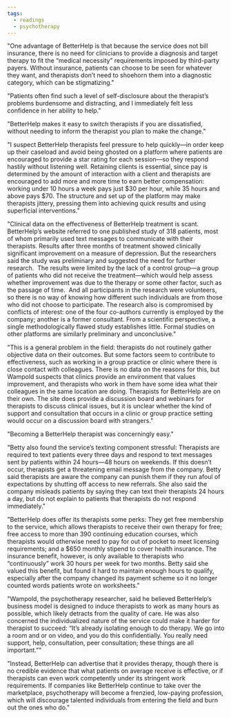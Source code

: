 ```yaml
---
tags:
  - readings
  - psychotherapy
---
```


"One advantage of BetterHelp is that because the service does not bill insurance, there is no need for clinicians to provide a diagnosis and target therapy to fit the “medical necessity” requirements imposed by third-party payers. Without insurance, patients can choose to be seen for whatever they want, and therapists don’t need to shoehorn them into a diagnostic category, which can be stigmatizing."

"Patients often find such a level of self-disclosure about the therapist’s problems burdensome and distracting, and I immediately felt less confidence in her ability to help."

"BetterHelp makes it easy to switch therapists if you are dissatisfied, without needing to inform the therapist you plan to make the change."

"I suspect BetterHelp therapists feel pressure to help quickly—in order keep up their caseload and avoid being ghosted on a platform where patients are encouraged to provide a star rating for each session—so they respond hastily without listening well. Retaining clients is essential, since pay is determined by the amount of interaction with a client and therapists are encouraged to add more and more time to earn better compensation: working under 10 hours a week pays just $30 per hour, while 35 hours and above pays $70. The structure and set up of the platform may make therapists jittery, pressing them into achieving quick results and using superficial interventions."

"Clinical data on the effectiveness of BetterHelp treatment is scant. BetterHelp’s website referred to one published study of 318 patients, most of whom primarily used text messages to communicate with their therapists. Results after three months of treatment showed clinically significant improvement on a measure of depression. But the researchers said the study was preliminary and suggested the need for further research.  The results were limited by the lack of a control group—a group of patients who did not receive the treatment—which would help assess whether improvement was due to the therapy or some other factor, such as the passage of time.  And all participants in the research were volunteers, so there is no way of knowing how different such individuals are from those who did not choose to participate. The research also is compromised by conflicts of interest: one of the four co-authors currently is employed by the company; another is a former consultant. From a scientific perspective, a single methodologically flawed study establishes little. Formal studies on other platforms are similarly preliminary and unconclusive."

"This is a general problem in the field: therapists do not routinely gather objective data on their outcomes. But some factors seem to contribute to effectiveness, such as working in a group practice or clinic where there is close contact with colleagues. There is no data on the reasons for this, but Wampold suspects that clinics provide an environment that values improvement, and therapists who work in them have some idea what their colleagues in the same location are doing. Therapists for BetterHelp are on their own. The site does provide a discussion board and webinars for therapists to discuss clinical issues, but it is unclear whether the kind of support and consultation that occurs in a clinic or group practice setting would occur on a discussion board with strangers."

"Becoming a BetterHelp therapist was concerningly easy."

"Betty also found the service’s texting component stressful: Therapists are required to text patients every three days and respond to text messages sent by patients within 24 hours—48 hours on weekends. If this doesn’t occur, therapists get a threatening email message from the company. Betty said therapists are aware the company can punish them if they run afoul of expectations by shutting off access to new referrals. She also said the company misleads patients by saying they can text their therapists 24 hours a day, but do not explain to patients that therapists do not respond immediately."

"BetterHelp does offer its therapists some perks: They get free membership to the service, which allows therapists to receive their own therapy for free; free access to more than 390 continuing education courses, which therapists would otherwise need to pay for out of pocket to meet licensing requirements; and a $650 monthly stipend to cover health insurance. The insurance benefit, however, is only available to therapists who “continuously” work 30 hours per week for two months. Betty said she valued this benefit, but found it hard to maintain enough hours to qualify, especially after the company changed its payment scheme so it no longer counted words patients wrote on worksheets."

"Wampold, the psychotherapy researcher, said he believed BetterHelp’s business model is designed to induce therapists to work as many hours as possible, which likely detracts from the quality of care. He was also concerned the individualized nature of the service could make it harder for therapist to succeed: “It’s already isolating enough to do therapy. We go into a room and or on video, and you do this confidentially. You really need support, help, consultation, peer consultation; these things are all important.”"

"Instead, BetterHelp can advertise that it provides therapy, though there is no credible evidence that what patients on average receive is effective, or if therapists can even work competently under its stringent work requirements. If companies like BetterHelp continue to take over the marketplace, psychotherapy will become a frenzied, low-paying profession, which will discourage talented individuals from entering the field and burn out the ones who do."